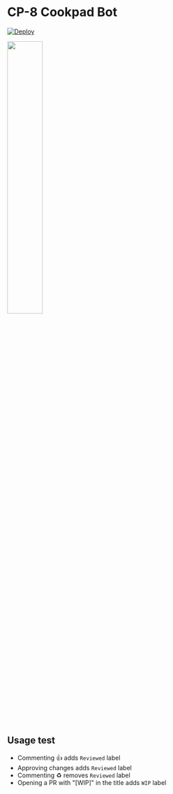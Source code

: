 # CP-8 Cookpad Bot

[![Deploy](https://www.herokucdn.com/deploy/button.svg)](https://heroku.com/deploy)

<img src="https://cloud.githubusercontent.com/assets/104138/13375017/617ffdd0-dd95-11e5-9b59-87605963b351.png" width="40%"/>

## Usage test

- Commenting :+1: adds `Reviewed` label
- Approving changes adds `Reviewed` label
- Commenting :recycle: removes `Reviewed` label
- Opening a PR with "[WIP]" in the title adds `WIP` label
